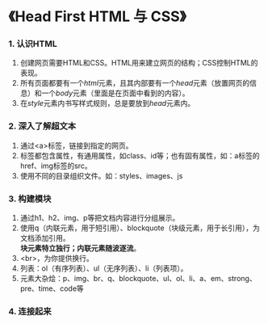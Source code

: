 # 《Head First HTML 与 CSS》

### 1. 认识HTML
1. 创建网页需要HTML和CSS。HTML用来建立网页的结构；CSS控制HTML的表现。
2. 所有页面都要有一个*html*元素，且其内部要有一个*head*元素（放置网页的信息）和一个*body*元素（里面是在页面中看到的内容）。
3. 在*style*元素内书写样式规则，总是要放到*head*元素内。

### 2. 深入了解超文本
1. 通过&lt;a&gt;标签，链接到指定的网页。
2. 标签都包含属性，有通用属性，如class、id等；也有固有属性，如：a标签的href、img标签的src。
3. 使用不同的目录组织文件。如：styles、images、js

### 3. 构建模块
1. 通过h1、h2、img、p等把文档内容进行分组展示。
2. 使用q（内联元素，用于短引用）、blockquote（块级元素，用于长引用），为文档添加引用。  
    **块元素特立独行；内联元素随波逐流**。
3. &lt;br&gt;，为你提供换行。
4. 列表：ol（有序列表）、ul（无序列表）、li（列表项）。
5. 元素大杂烩：p、img、br、q、blockquote、ul、ol、li、a、em、strong、pre、time、code等

### 4. 连接起来